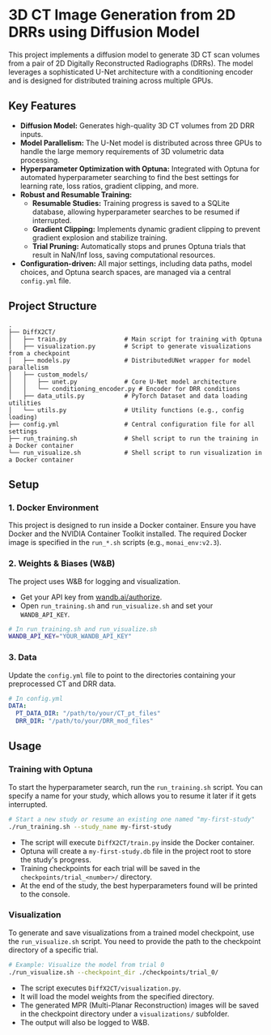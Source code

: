 # 3D CT Image Generation from 2D DRRs using Diffusion Model

This project implements a diffusion model to generate 3D CT scan volumes from a pair of 2D Digitally Reconstructed Radiographs (DRRs). The model leverages a sophisticated U-Net architecture with a conditioning encoder and is designed for distributed training across multiple GPUs.

## Key Features

- **Diffusion Model:** Generates high-quality 3D CT volumes from 2D DRR inputs.
- **Model Parallelism:** The U-Net model is distributed across three GPUs to handle the large memory requirements of 3D volumetric data processing.
- **Hyperparameter Optimization with Optuna:** Integrated with Optuna for automated hyperparameter searching to find the best settings for learning rate, loss ratios, gradient clipping, and more.
- **Robust and Resumable Training:**
    - **Resumable Studies:** Training progress is saved to a SQLite database, allowing hyperparameter searches to be resumed if interrupted.
    - **Gradient Clipping:** Implements dynamic gradient clipping to prevent gradient explosion and stabilize training.
    - **Trial Pruning:** Automatically stops and prunes Optuna trials that result in NaN/Inf loss, saving computational resources.
- **Configuration-driven:** All major settings, including data paths, model choices, and Optuna search spaces, are managed via a central `config.yml` file.

## Project Structure

```
.
├── DiffX2CT/
│   ├── train.py                # Main script for training with Optuna
│   ├── visualization.py        # Script to generate visualizations from a checkpoint
│   ├── models.py               # DistributedUNet wrapper for model parallelism
│   ├── custom_models/
│   │   ├── unet.py             # Core U-Net model architecture
│   │   └── conditioning_encoder.py # Encoder for DRR conditions
│   ├── data_utils.py           # PyTorch Dataset and data loading utilities
│   └── utils.py                # Utility functions (e.g., config loading)
├── config.yml                  # Central configuration file for all settings
├── run_training.sh             # Shell script to run the training in a Docker container
└── run_visualize.sh            # Shell script to run visualization in a Docker container
```

## Setup

### 1. Docker Environment
This project is designed to run inside a Docker container. Ensure you have Docker and the NVIDIA Container Toolkit installed. The required Docker image is specified in the `run_*.sh` scripts (e.g., `monai_env:v2.3`).

### 2. Weights & Biases (W&B)
The project uses W&B for logging and visualization.
- Get your API key from [wandb.ai/authorize](https://wandb.ai/authorize).
- Open `run_training.sh` and `run_visualize.sh` and set your `WANDB_API_KEY`.

```bash
# In run_training.sh and run_visualize.sh
WANDB_API_KEY="YOUR_WANDB_API_KEY"
```

### 3. Data
Update the `config.yml` file to point to the directories containing your preprocessed CT and DRR data.

```yaml
# In config.yml
DATA:
  PT_DATA_DIR: "/path/to/your/CT_pt_files"
  DRR_DIR: "/path/to/your/DRR_mod_files"
```

## Usage

### Training with Optuna
To start the hyperparameter search, run the `run_training.sh` script. You can specify a name for your study, which allows you to resume it later if it gets interrupted.

```bash
# Start a new study or resume an existing one named "my-first-study"
./run_training.sh --study_name my-first-study
```

- The script will execute `DiffX2CT/train.py` inside the Docker container.
- Optuna will create a `my-first-study.db` file in the project root to store the study's progress.
- Training checkpoints for each trial will be saved in the `checkpoints/trial_<number>/` directory.
- At the end of the study, the best hyperparameters found will be printed to the console.

### Visualization
To generate and save visualizations from a trained model checkpoint, use the `run_visualize.sh` script. You need to provide the path to the checkpoint directory of a specific trial.

```bash
# Example: Visualize the model from trial 0
./run_visualize.sh --checkpoint_dir ./checkpoints/trial_0/
```

- The script executes `DiffX2CT/visualization.py`.
- It will load the model weights from the specified directory.
- The generated MPR (Multi-Planar Reconstruction) images will be saved in the checkpoint directory under a `visualizations/` subfolder.
- The output will also be logged to W&B.